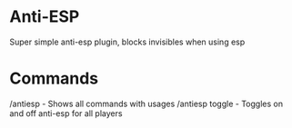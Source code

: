 # Anti-ESP
Super simple anti-esp plugin, blocks invisibles when using esp


# Commands

/antiesp - Shows all commands with usages
/antiesp toggle - Toggles on and off anti-esp for all players
